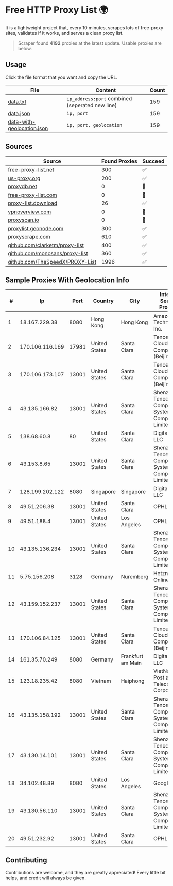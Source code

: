 
# Free HTTP Proxy List 🌍

It is a lightweight project that, every 10 minutes, scrapes lots of free-proxy sites, validates if it works, and serves a clean proxy list.


> Scraper found **4192** proxies at the latest update. Usable proxies are below.

## Usage

Click the file format that you want and copy the URL.


|File|Content|Count|
|----|-------|-----|
|[data.txt](https://raw.githubusercontent.com/themiralay/Proxy-List-World/master/data.txt)|`ip_address:port` combined (seperated new line)|159|
|[data.json](https://raw.githubusercontent.com/themiralay/Proxy-List-World/master/data.json)|`ip, port`|159|
|[data-with-geolocation.json](https://raw.githubusercontent.com/themiralay/Proxy-List-World/master/data-with-geolocation.json)|`ip, port, geolocation`|159|

## Sources

|Source|Found Proxies|Succeed|
|------|-------------|-------|
|[free-proxy-list.net](https://free-proxy-list.net)|300|✅|
|[us-proxy.org](https://www.us-proxy.org)|200|✅|
|[proxydb.net](http://proxydb.net)|0|🚫|
|[free-proxy-list.com](https://free-proxy-list.com/?page=&port=&type%5B%5D=http&type%5B%5D=https&up_time=0&search=Search)|0|🚫|
|[proxy-list.download](https://www.proxy-list.download/HTTP)|26|✅|
|[vpnoverview.com](https://vpnoverview.com/privacy/anonymous-browsing/free-proxy-servers)|0|🚫|
|[proxyscan.io](https://www.proxyscan.io)|0|🚫|
|[proxylist.geonode.com](https://proxylist.geonode.com/api/proxy-list?limit=300&page=1&sort_by=lastChecked&sort_type=desc&protocols=http,https)|300|✅|
|[proxyscrape.com](https://api.proxyscrape.com/v2/?request=displayproxies&protocol=http&timeout=10000&country=all&ssl=all&anonymity=all)|610|✅|
|[github.com/clarketm/proxy-list](https://raw.githubusercontent.com/clarketm/proxy-list/master/proxy-list-raw.txt)|400|✅|
|[github.com/monosans/proxy-list](https://raw.githubusercontent.com/monosans/proxy-list/main/proxies/http.txt)|360|✅|
|[github.com/TheSpeedX/PROXY-List](https://raw.githubusercontent.com/TheSpeedX/PROXY-List/master/http.txt)|1996|✅|


## Sample Proxies With Geolocation Info

|#|Ip|Port|Country|City|Internet Service Provider|
|-|--|----|-------|----|-------------------------|
|1|18.167.229.38|8080|Hong Kong|Hong Kong|Amazon Technologies Inc.|
|2|170.106.116.169|17981|United States|Santa Clara|Tencent Cloud Computing (Beijing) Co|
|3|170.106.173.107|13001|United States|Santa Clara|Tencent Cloud Computing (Beijing) Co|
|4|43.135.166.82|13001|United States|Santa Clara|Shenzhen Tencent Computer Systems Company Limited|
|5|138.68.60.8|80|United States|Santa Clara|DigitalOcean, LLC|
|6|43.153.8.65|13001|United States|Santa Clara|Shenzhen Tencent Computer Systems Company Limited|
|7|128.199.202.122|8080|Singapore|Singapore|DigitalOcean, LLC|
|8|49.51.206.38|13001|United States|Santa Clara|OPHL|
|9|49.51.188.4|13001|United States|Los Angeles|OPHL|
|10|43.135.136.234|13001|United States|Santa Clara|Shenzhen Tencent Computer Systems Company Limited|
|11|5.75.156.208|3128|Germany|Nuremberg|Hetzner Online GmbH|
|12|43.159.152.237|13001|United States|Santa Clara|Shenzhen Tencent Computer Systems Company Limited|
|13|170.106.84.125|13001|United States|Santa Clara|Tencent Cloud Computing (Beijing) Co|
|14|161.35.70.249|8080|Germany|Frankfurt am Main|DigitalOcean, LLC|
|15|123.18.235.42|8080|Vietnam|Haiphong|VietNam Post and Telecom Corporation|
|16|43.135.158.192|13001|United States|Santa Clara|Shenzhen Tencent Computer Systems Company Limited|
|17|43.130.14.101|13001|United States|Santa Clara|Shenzhen Tencent Computer Systems Company Limited|
|18|34.102.48.89|8080|United States|Los Angeles|Google LLC|
|19|43.130.56.110|13001|United States|Santa Clara|Shenzhen Tencent Computer Systems Company Limited|
|20|49.51.232.92|13001|United States|Santa Clara|OPHL|



## Contributing

Contributions are welcome, and they are greatly appreciated! Every
little bit helps, and credit will always be given.

